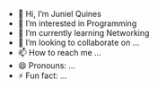 - 👋 Hi, I’m Juniel Quines
- 👀 I’m interested in Programming
- 🌱 I’m currently learning Networking
- 💞️ I’m looking to collaborate on ...
- 📫 How to reach me ...
- 😄 Pronouns: ...
- ⚡ Fun fact: ...

<!---
QuinesJuniel/QuinesJuniel is a ✨ special ✨ repository because its `README.md` (this file) appears on your GitHub profile.
You can click the Preview link to take a look at your changes.
--->

